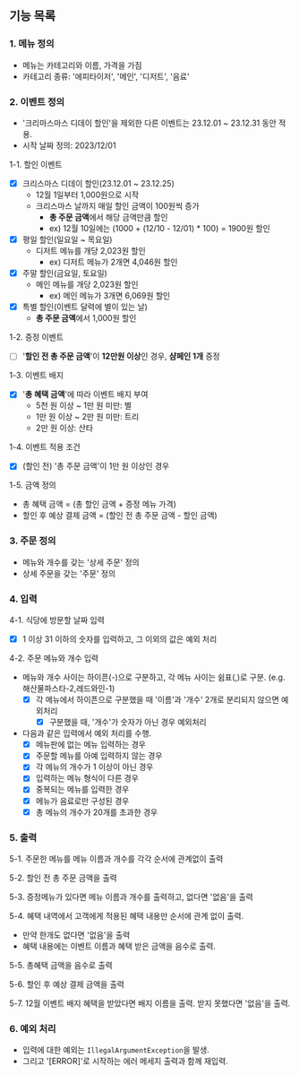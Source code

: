 ## 기능 목록

### 1. 메뉴 정의
- 메뉴는 카테고리와 이름, 가격을 가짐 
- 카테고리 종류: '에피타이저', '메인', '디저트', '음료'

### 2. 이벤트 정의
- '크리마스마스 디데이 할인'을 제외한 다른 이벤트는 23.12.01 ~ 23.12.31 동안 적용.
- 시작 날짜 정의: 2023/12/01

1-1. 할인 이벤트 
- [X] 크리스마스 디데이 할인(23.12.01 ~ 23.12.25)
  - 12월 1일부터 1,000원으로 시작
  - 크리스마스 날까지 매일 할인 금액이 100원씩 증가
    - **총 주문 금액**에서 해당 금액만큼 할인
    - ex) 12월 10일에는 (1000 + (12/10 - 12/01) * 100) = 1900원 할인
- [X] 평일 할인(일요일 ~ 목요일)
  - 디저트 메뉴를 개당 2,023원 할인
    - ex) 디저트 메뉴가 2개면 4,046원 할인
- [X] 주말 할인(금요일, 토요일)
  - 메인 메뉴를 개당 2,023원 할인
    - ex) 메인 메뉴가 3개면 6,069원 할인
- [X] 특별 할인(이벤트 달력에 별이 있는 날)
  - **총 주문 금액**에서 1,000원 할인

1-2. 증정 이벤트
- [ ] '**할인 전 총 주문 금액**'이 **12만원 이상**인 경우, **샴페인 1개** 증정

1-3. 이벤트 배지
- [x] '**총 혜택 금액**'에 따라 이벤트 배지 부여
  - 5천 원 이상 ~ 1만 원 미만: 별
  - 1만 원 이상 ~ 2만 원 미만: 트리
  - 2만 원 이상: 산타

1-4. 이벤트 적용 조건
- [x] (할인 전) '총 주문 금액'이 1만 원 이상인 경우

1-5. 금액 정의
- 총 혜택 금액 = (총 할인 금액 + 증정 메뉴 가격) 
- 할인 후 예상 결제 금액 = (할인 전 총 주문 금액 - 할인 금액)

### 3. 주문 정의
- 메뉴와 개수를 갖는 '상세 주문' 정의
- 상세 주문을 갖는 '주문' 정의

### 4. 입력
4-1. 식당에 방문할 날짜 입력
- [x] 1 이상 31 이하의 숫자를 입력하고, 그 이외의 값은 예외 처리

4-2. 주문 메뉴와 개수 입력
- 메뉴와 개수 사이는 하이픈(-)으로 구분하고, 각 메뉴 사이는 쉼표(,)로 구분. (e.g. 해산물파스타-2,레드와인-1)
  - [x] 각 메뉴에서 하이픈으로 구분했을 때 '이름'과 '개수' 2개로 분리되지 않으면 예외처리
    - [x] 구분했을 때, '개수'가 숫자가 아닌 경우 예외처리
- 다음과 같은 입력에서 예외 처리를 수행.
  - [x] 메뉴판에 없는 메뉴 입력하는 경우
  - [x] 주문할 메뉴를 아예 입력하지 않는 경우
  - [x] 각 메뉴의 개수가 1 이상이 아닌 경우
  - [x] 입력하는 메뉴 형식이 다른 경우
  - [x] 중복되는 메뉴를 입력한 경우
  - [x] 메뉴가 음료로만 구성된 경우
  - [x] 총 메뉴의 개수가 20개를 초과한 경우

### 5. 출력
5-1. 주문한 메뉴를 메뉴 이름과 개수를 각각 순서에 관계없이 출력

5-2. 할인 전 총 주문 금액을 출력

5-3. 증정메뉴가 있다면 메뉴 이름과 개수를 출력하고, 없다면 '없음'을 출력

5-4. 혜택 내역에서 고객에게 적용된 혜택 내용만 순서에 관계 없이 출력.
  - 만약 한개도 없다면 '없음'을 출력
  - 혜택 내용에는 이벤트 이름과 혜택 받은 금액을 음수로 출력.

5-5. 총혜택 금액을 음수로 출력

5-6. 할인 후 예상 결제 금액을 출력

5-7. 12월 이벤트 배지 혜택을 받았다면 배지 이름을 출력. 받지 못했다면 '없음'을 출력.

### 6. 예외 처리
- 입력에 대한 예외는 `IllegalArgumentException`을 발생.
- 그리고 '[ERROR]'로 시작하는 에러 메세지 출력과 함께 재입력. 

